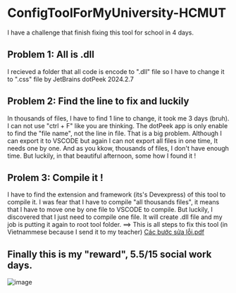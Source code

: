 # ConfigToolForMyUniversity-HCMUT
I have a challenge that finish fixing this tool for school in 4 days.
## Problem 1: All is .dll
I recieved a folder that all code is encode to ".dll" file so I have to change it to ".css" file by JetBrains dotPeek 2024.2.7
## Problem 2: Find the line to fix and luckily
In thousands of files, I have to find 1 line to change, it took me 3 days (bruh). I can not use "ctrl + F" like you are thinking. The dotPeek app is only enable to find the "file name", not the line in file. That is a big problem. Although I can export it to VSCODE but again I can not export all files in one time, It needs one by one. And as you kkow, thousands of files, I don't have enough time. But luckily, in that beautiful afternoon, some how I found it !
## Prolem 3: Compile it !
I have to find the extension and framework (its's Devexpress) of this tool to compile it. I was fear that I have to compile "all thousands files", it means that I have to move one by one file to VSCODE to compile. But luckily, I discovered that I just need to compile one file. It will create .dll file and my job is putting it again to root tool folder.
==> This is all steps to fix this tool (in Vietnammese because I send it to my teacher) [Các bước sửa lỗi.pdf](https://github.com/user-attachments/files/19049890/Cac.b.c.s.a.l.i.pdf)

## Finally this is my "reward", 5.5/15 social work days.  
![image](https://github.com/user-attachments/assets/7eff0ba5-a99a-4701-a137-42f24d6720a5)
